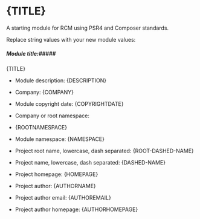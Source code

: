 {TITLE}
====================

A starting module for RCM using PSR4 and Composer standards.

Replace string values with your new module values:

##### Module title:#####
{TITLE}

- Module description:
{DESCRIPTION}

- Company:
{COMPANY}

- Module copyright date:
{COPYRIGHTDATE}
- Company or root namespace:
 - {ROOTNAMESPACE}
- Module namespace:
{NAMESPACE}
- Project root name, lowercase, dash separated:
{ROOT-DASHED-NAME}
- Project name, lowercase, dash separated:
{DASHED-NAME}
- Project homepage:
{HOMEPAGE}
- Project author:
{AUTHORNAME}
- Project author email:
{AUTHOREMAIL}
- Project author homepage:
{AUTHORHOMEPAGE}